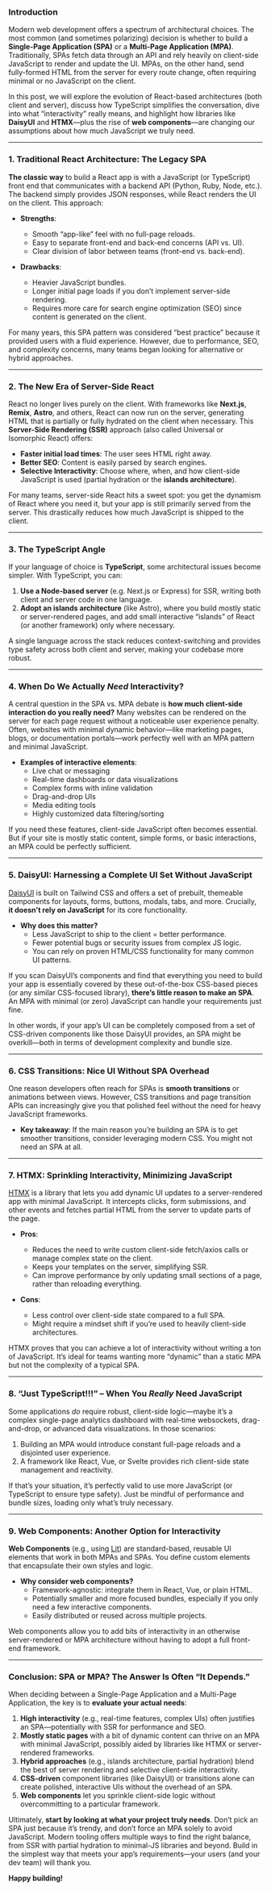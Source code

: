 ### Introduction

Modern web development offers a spectrum of architectural choices. The most common (and sometimes polarizing) decision is whether to build a **Single-Page Application (SPA)** or a **Multi-Page Application (MPA)**. Traditionally, SPAs fetch data through an API and rely heavily on client-side JavaScript to render and update the UI. MPAs, on the other hand, send fully-formed HTML from the server for every route change, often requiring minimal or no JavaScript on the client.

In this post, we will explore the evolution of React-based architectures (both client and server), discuss how TypeScript simplifies the conversation, dive into what “interactivity” really means, and highlight how libraries like **DaisyUI** and **HTMX**—plus the rise of **web components**—are changing our assumptions about how much JavaScript we truly need.

---

### 1. Traditional React Architecture: The Legacy SPA

**The classic way** to build a React app is with a JavaScript (or TypeScript) front end that communicates with a backend API (Python, Ruby, Node, etc.). The backend simply provides JSON responses, while React renders the UI on the client. This approach:

- **Strengths**:  
  - Smooth “app-like” feel with no full-page reloads.  
  - Easy to separate front-end and back-end concerns (API vs. UI).  
  - Clear division of labor between teams (front-end vs. back-end).

- **Drawbacks**:  
  - Heavier JavaScript bundles.  
  - Longer initial page loads if you don’t implement server-side rendering.  
  - Requires more care for search engine optimization (SEO) since content is generated on the client.

For many years, this SPA pattern was considered “best practice” because it provided users with a fluid experience. However, due to performance, SEO, and complexity concerns, many teams began looking for alternative or hybrid approaches.

---

### 2. The New Era of Server-Side React

React no longer lives purely on the client. With frameworks like **Next.js**, **Remix**, **Astro**, and others, React can now run on the server, generating HTML that is partially or fully hydrated on the client when necessary. This **Server-Side Rendering (SSR)** approach (also called Universal or Isomorphic React) offers:

- **Faster initial load times**: The user sees HTML right away.  
- **Better SEO**: Content is easily parsed by search engines.  
- **Selective Interactivity**: Choose where, when, and how client-side JavaScript is used (partial hydration or the **islands architecture**).

For many teams, server-side React hits a sweet spot: you get the dynamism of React where you need it, but your app is still primarily served from the server. This drastically reduces how much JavaScript is shipped to the client.

---

### 3. The TypeScript Angle

If your language of choice is **TypeScript**, some architectural issues become simpler. With TypeScript, you can:

1. **Use a Node-based server** (e.g. Next.js or Express) for SSR, writing both client and server code in one language.  
2. **Adopt an islands architecture** (like Astro), where you build mostly static or server-rendered pages, and add small interactive “islands” of React (or another framework) only where necessary.

A single language across the stack reduces context-switching and provides type safety across both client and server, making your codebase more robust.

---

### 4. When Do We Actually *Need* Interactivity?

A central question in the SPA vs. MPA debate is **how much client-side interaction do you really need?** Many websites can be rendered on the server for each page request without a noticeable user experience penalty. Often, websites with minimal dynamic behavior—like marketing pages, blogs, or documentation portals—work perfectly well with an MPA pattern and minimal JavaScript.

- **Examples of interactive elements**:
  - Live chat or messaging  
  - Real-time dashboards or data visualizations  
  - Complex forms with inline validation  
  - Drag-and-drop UIs  
  - Media editing tools  
  - Highly customized data filtering/sorting  

If you need these features, client-side JavaScript often becomes essential. But if your site is mostly static content, simple forms, or basic interactions, an MPA could be perfectly sufficient.

---

### 5. DaisyUI: Harnessing a Complete UI Set Without JavaScript

[DaisyUI](https://daisyui.com/) is built on Tailwind CSS and offers a set of prebuilt, themeable components for layouts, forms, buttons, modals, tabs, and more. Crucially, **it doesn’t rely on JavaScript** for its core functionality.

- **Why does this matter?**  
  - Less JavaScript to ship to the client = better performance.  
  - Fewer potential bugs or security issues from complex JS logic.  
  - You can rely on proven HTML/CSS functionality for many common UI patterns.

If you scan DaisyUI’s components and find that everything you need to build your app is essentially covered by these out-of-the-box CSS-based pieces (or any similar CSS-focused library), **there’s little reason to make an SPA**. An MPA with minimal (or zero) JavaScript can handle your requirements just fine. 

In other words, if your app’s UI can be completely composed from a set of CSS-driven components like those DaisyUI provides, an SPA might be overkill—both in terms of development complexity and bundle size.

---

### 6. CSS Transitions: Nice UI Without SPA Overhead

One reason developers often reach for SPAs is **smooth transitions** or animations between views. However, CSS transitions and page transition APIs can increasingly give you that polished feel without the need for heavy JavaScript frameworks.

- **Key takeaway**: If the main reason you’re building an SPA is to get smoother transitions, consider leveraging modern CSS. You might not need an SPA at all.

---

### 7. HTMX: Sprinkling Interactivity, Minimizing JavaScript

[HTMX](https://htmx.org/) is a library that lets you add dynamic UI updates to a server-rendered app with minimal JavaScript. It intercepts clicks, form submissions, and other events and fetches partial HTML from the server to update parts of the page.

- **Pros**:  
  - Reduces the need to write custom client-side fetch/axios calls or manage complex state on the client.  
  - Keeps your templates on the server, simplifying SSR.  
  - Can improve performance by only updating small sections of a page, rather than reloading everything.

- **Cons**:  
  - Less control over client-side state compared to a full SPA.  
  - Might require a mindset shift if you’re used to heavily client-side architectures.

HTMX proves that you can achieve a lot of interactivity without writing a ton of JavaScript. It’s ideal for teams wanting more “dynamic” than a static MPA but not the complexity of a typical SPA.

---

### 8. “Just TypeScript!!!” – When You *Really* Need JavaScript

Some applications *do* require robust, client-side logic—maybe it’s a complex single-page analytics dashboard with real-time websockets, drag-and-drop, or advanced data visualizations. In those scenarios:

1. Building an MPA would introduce constant full-page reloads and a disjointed user experience.  
2. A framework like React, Vue, or Svelte provides rich client-side state management and reactivity.

If that’s your situation, it’s perfectly valid to use more JavaScript (or TypeScript to ensure type safety). Just be mindful of performance and bundle sizes, loading only what’s truly necessary.

---

### 9. Web Components: Another Option for Interactivity

**Web Components** (e.g., using [Lit](https://lit.dev/)) are standard-based, reusable UI elements that work in both MPAs and SPAs. You define custom elements that encapsulate their own styles and logic.

- **Why consider web components?**  
  - Framework-agnostic: integrate them in React, Vue, or plain HTML.  
  - Potentially smaller and more focused bundles, especially if you only need a few interactive components.  
  - Easily distributed or reused across multiple projects.

Web components allow you to add bits of interactivity in an otherwise server-rendered or MPA architecture without having to adopt a full front-end framework.

---

### Conclusion: SPA or MPA? The Answer Is Often “It Depends.”

When deciding between a Single-Page Application and a Multi-Page Application, the key is to **evaluate your actual needs**:

1. **High interactivity** (e.g., real-time features, complex UIs) often justifies an SPA—potentially with SSR for performance and SEO.  
2. **Mostly static pages** with a bit of dynamic content can thrive on an MPA with minimal JavaScript, possibly aided by libraries like HTMX or server-rendered frameworks.  
3. **Hybrid approaches** (e.g., islands architecture, partial hydration) blend the best of server rendering and selective client-side interactivity.  
4. **CSS-driven** component libraries (like DaisyUI) or transitions alone can create polished, interactive UIs without the overhead of an SPA.  
5. **Web components** let you sprinkle client-side logic without overcommitting to a particular framework.

Ultimately, **start by looking at what your project truly needs**. Don’t pick an SPA just because it’s trendy, and don’t force an MPA solely to avoid JavaScript. Modern tooling offers multiple ways to find the right balance, from SSR with partial hydration to minimal-JS libraries and beyond. Build in the simplest way that meets your app’s requirements—your users (and your dev team) will thank you.

**Happy building!**